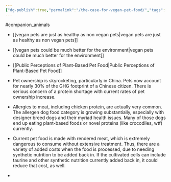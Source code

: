 ```yaml
---
{"dg-publish":true,"permalink":"/the-case-for-vegan-pet-food/","tags":["#companion_animals"],"created":"2025-10-23T17:42:47.639+01:00","updated":"2025-10-23T18:06:08.729+01:00"}
---
```


#companion_animals 

- [[vegan pets are just as healthy as non vegan pets\|vegan pets are just as healthy as non vegan pets]]
- [[vegan pets could be much better for the environment\|vegan pets could be much better for the environment]]
- [[Public Perceptions of Plant-Based Pet Food\|Public Perceptions of Plant-Based Pet Food]]

- Pet ownership is skyrocketing, particularly in China. Pets now account for nearly 30% of the GHG footprint of a Chinese citizen. There is serious concern of a protein shortage with current rates of pet ownership increase.  
- Allergies to meat, including chicken protein, are actually very common. The allergen dog food category is growing substantially, especially with designer breed dogs and their myriad health issues. Many of those dogs end up eating plant-based foods or novel proteins (like crocodiles, wtf) currently.  
- Current pet food is made with rendered meat, which is extremely dangerous to consume without extensive treatment. Thus, there are a variety of added costs when the food is processed, due to needing synthetic nutrition to be added back in. If the cultivated cells can include taurine and other synthetic nutrition currently added back in, it could reduce that cost, as well.
- 